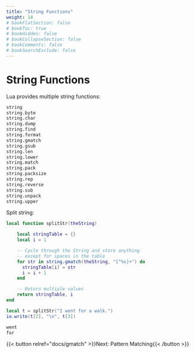```yaml
---
title: "String Functions"
weight: 14
# bookFlatSection: false
# bookToc: true
# bookHidden: false
# bookCollapseSection: false
# bookComments: false
# bookSearchExclude: false
---
```


# String Functions

Lua provides multiple string functions:

```txt
string
string.byte
string.char
string.dump
string.find
string.format
string.gmatch
string.gsub
string.len
string.lower
string.match
string.pack
string.packsize
string.rep
string.reverse
string.sub
string.unpack
string.upper
```

Split string:

```lua
local function splitStr(theString)

    local stringTable = {}
    local i = 1

    -- Cycle through the String and store anything
    -- except for spaces in the table
    for str in string.gmatch(theString, "[^%s]+") do
      stringTable[i] = str
      i = i + 1
    end

    -- Return multiple values
    return stringTable, i
end

local t = splitStr("I went for a walk.")
io.write(t[2], "\n", t[3])
```

```txt {.output}
went
for
```

{{< button relref="docs/gmatch"  >}}Next: Pattern Matching{{< /button >}}
